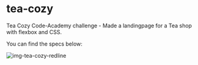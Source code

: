 # tea-cozy
Tea Cozy Code-Academy challenge - Made a landingpage for a Tea shop with flexbox and CSS. 

You can find the specs below:

![img-tea-cozy-redline](https://user-images.githubusercontent.com/10044263/138869816-b191d321-8fed-4ea7-ae6c-c7b7c61bdd58.jpg)
